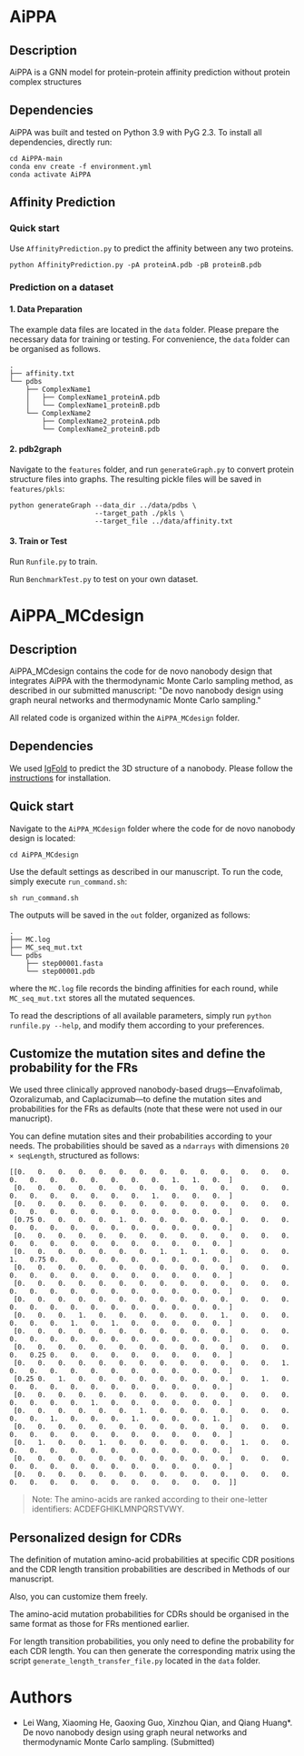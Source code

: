 # AiPPA
## Description
AiPPA is a GNN model for protein-protein affinity prediction without protein complex structures

## Dependencies
AiPPA was built and tested on Python 3.9 with PyG 2.3. To install all dependencies, directly run:
```
cd AiPPA-main
conda env create -f environment.yml
conda activate AiPPA
```

## Affinity Prediction
### Quick start
Use `AffinityPrediction.py` to predict the affinity between any two proteins.
```
python AffinityPrediction.py -pA proteinA.pdb -pB proteinB.pdb
```

### Prediction on a dataset

#### 1. Data Preparation
The example data files are located in the `data` folder.
Please prepare the necessary data for training or testing. 
For convenience, the `data` folder can be organised as follows.
```
.
├── affinity.txt
└── pdbs
    ├── ComplexName1
    │   ├── ComplexName1_proteinA.pdb
    │   └── ComplexName1_proteinB.pdb
    └── ComplexName2
        ├── ComplexName2_proteinA.pdb
        └── ComplexName2_proteinB.pdb
```

#### 2. pdb2graph
Navigate to the `features` folder, 
and run `generateGraph.py` to convert protein structure files into graphs.
The resulting pickle files will be saved in `features/pkls`:
``` 
python generateGraph --data_dir ../data/pdbs \
                     --target_path ./pkls \
                     --target_file ../data/affinity.txt
```

#### 3. Train or Test
Run `Runfile.py` to train.

Run `BenchmarkTest.py` to test on your own dataset.

# AiPPA_MCdesign
## Description
AiPPA_MCdesign contains the code for de novo nanobody design that integrates AiPPA with the thermodynamic Monte Carlo sampling method, as described in our submitted manuscript: "De novo nanobody design using graph neural networks and thermodynamic Monte Carlo sampling."

All related code is organized within the `AiPPA_MCdesign` folder.

## Dependencies
We used [IgFold](https://www.nature.com/articles/s41467-023-38063-x) to predict the 3D structure of a nanobody. Please follow the [instructions](https://github.com/Graylab/IgFold) for installation.

## Quick start
Navigate to the `AiPPA_MCdesign` folder where the code for de novo nanobody design is located:

```
cd AiPPA_MCdesign
```

Use the default settings as described in our manuscript. To run the code, simply execute `run_command.sh`:
```
sh run_command.sh
```
The outputs will be saved in the `out` folder, organized as follows:
```
.
├── MC.log           
├── MC_seq_mut.txt   
└── pdbs           
    ├── step00001.fasta
    └── step00001.pdb
```
where the `MC.log` file records the binding affinities for each round, while `MC_seq_mut.txt` stores all the mutated sequences.

To read the descriptions of all available parameters, simply run `python runfile.py --help`, and modify them according to your preferences.

## Customize the mutation sites and define the probability for the FRs
We used three clinically approved nanobody-based drugs—Envafolimab, Ozoralizumab, and Caplacizumab—to define the mutation sites and probabilities for the FRs as defaults (note that these were not used in our manucript).

You can define mutation sites and their probabilities according to your needs. The probabilities should be saved as a `ndarrays` with  dimensions `20 × seqLength`, structured as follows:
```
[[0.   0.   0.   0.   0.   0.   0.   0.   0.   0.   0.   0.   0.   0.  0.   0.   0.   0.   0.   0.   0.   0.   1.   1.   0.  ]
 [0.   0.   0.   0.   0.   0.   0.   0.   0.   0.   0.   0.   0.   0.  0.   0.   0.   0.   0.   0.   0.   1.   0.   0.   0.  ]
 [0.   0.   0.   0.   0.   0.   0.   0.   0.   0.   0.   0.   0.   0.  0.   0.   0.   0.   0.   0.   0.   0.   0.   0.   0.  ]
 [0.75 0.   0.   0.   0.   1.   0.   0.   0.   0.   0.   0.   0.   0.  0.   0.   0.   0.   0.   0.   0.   0.   0.   0.   0.  ]
 [0.   0.   0.   0.   0.   0.   0.   0.   0.   0.   0.   0.   0.   0.  0.   0.   0.   0.   0.   0.   0.   0.   0.   0.   0.  ]
 [0.   0.   0.   0.   0.   0.   0.   1.   1.   1.   0.   0.   0.   0.  1.   0.75 0.   0.   0.   0.   0.   0.   0.   0.   0.  ]
 [0.   0.   0.   0.   0.   0.   0.   0.   0.   0.   0.   0.   0.   0.  0.   0.   0.   0.   0.   0.   0.   0.   0.   0.   0.  ]
 [0.   0.   0.   0.   0.   0.   0.   0.   0.   0.   0.   0.   0.   0.  0.   0.   0.   0.   0.   0.   0.   0.   0.   0.   0.  ]
 [0.   0.   0.   0.   0.   0.   0.   0.   0.   0.   0.   0.   0.   0.  0.   0.   0.   0.   0.   0.   0.   0.   0.   0.   0.  ]
 [0.   0.   0.   1.   0.   0.   0.   0.   0.   0.   1.   0.   0.   0.  0.   0.   0.   1.   0.   1.   0.   0.   0.   0.   0.  ]
 [0.   0.   0.   0.   0.   0.   0.   0.   0.   0.   0.   0.   0.   0.  0.   0.   0.   0.   0.   0.   0.   0.   0.   0.   0.  ]
 [0.   0.   0.   0.   0.   0.   0.   0.   0.   0.   0.   0.   0.   0.  0.   0.25 0.   0.   0.   0.   0.   0.   0.   0.   0.  ]
 [0.   0.   0.   0.   0.   0.   0.   0.   0.   0.   0.   0.   0.   1.  0.   0.   0.   0.   0.   0.   0.   0.   0.   0.   0.  ]
 [0.25 0.   1.   0.   0.   0.   0.   0.   0.   0.   0.   0.   1.   0.  0.   0.   0.   0.   0.   0.   0.   0.   0.   0.   0.  ]
 [0.   0.   0.   0.   0.   0.   0.   0.   0.   0.   0.   0.   0.   0.  0.   0.   0.   0.   1.   0.   0.   0.   0.   0.   0.  ]
 [0.   0.   0.   0.   0.   0.   1.   0.   0.   0.   0.   0.   0.   0.  0.   0.   1.   0.   0.   0.   1.   0.   0.   0.   1.  ]
 [0.   0.   0.   0.   0.   0.   0.   0.   0.   0.   0.   0.   0.   0.  0.   0.   0.   0.   0.   0.   0.   0.   0.   0.   0.  ]
 [0.   1.   0.   0.   1.   0.   0.   0.   0.   0.   0.   1.   0.   0.  0.   0.   0.   0.   0.   0.   0.   0.   0.   0.   0.  ]
 [0.   0.   0.   0.   0.   0.   0.   0.   0.   0.   0.   0.   0.   0.  0.   0.   0.   0.   0.   0.   0.   0.   0.   0.   0.  ]
 [0.   0.   0.   0.   0.   0.   0.   0.   0.   0.   0.   0.   0.   0.  0.   0.   0.   0.   0.   0.   0.   0.   0.   0.   0.  ]]
```
> Note: The amino-acids are ranked according to their one-letter identifiers: ACDEFGHIKLMNPQRSTVWY. 

## Personalized design for CDRs
The definition of mutation amino-acid probabilities at specific CDR positions and the CDR length transition probabilities are described in Methods of our manuscript.

Also, you can customize them freely.

The amino-acid mutation probabilities for CDRs should be organised in the same format as those for FRs mentioned earlier.

For length transition probabilities, you only need to define the probability for each CDR length. You can then generate the corresponding matrix using the script `generate_length_transfer_file.py` located in the `data` folder.

# Authors
* Lei Wang, Xiaoming He, Gaoxing Guo, Xinzhou Qian, and Qiang Huang*. De novo nanobody design using graph neural networks and thermodynamic Monte Carlo sampling. (Submitted)

